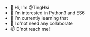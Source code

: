- 👋 Hi, I’m @TingHsi
- 👀 I’m interested in Python3 and ES6
- 🌱 I’m currently learning that
- 💞️ I d'not need any collaborate
- 📫 D'not reach me!

<!---
TingHsi/TingHsi is a ✨ special ✨ repository because its `README.md` (this file) appears on your GitHub profile.
You can click the Preview link to take a look at your changes.
--->
